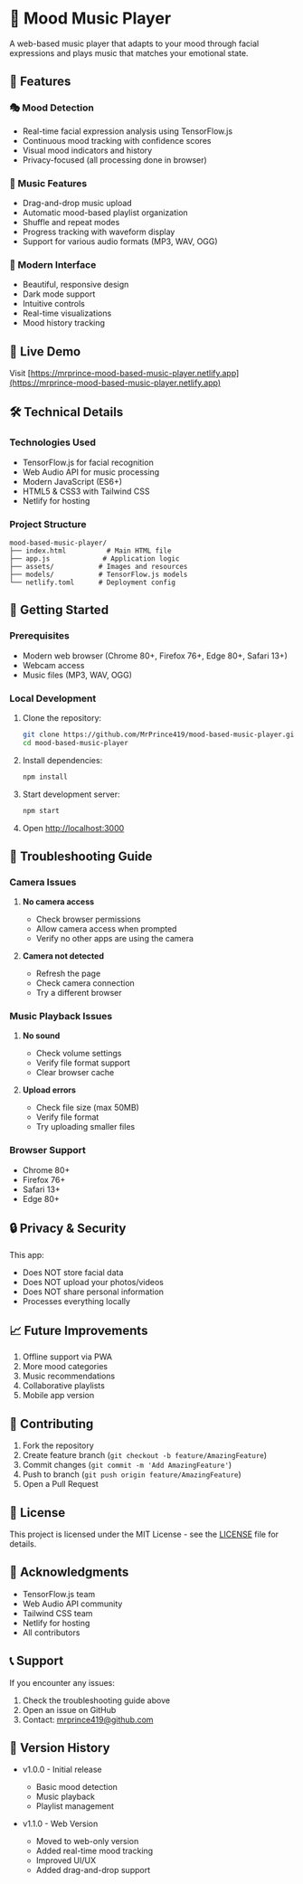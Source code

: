 # 🎵 Mood Music Player

A web-based music player that adapts to your mood through facial expressions and plays music that matches your emotional state.

## 🌟 Features

### 🎭 Mood Detection
- Real-time facial expression analysis using TensorFlow.js
- Continuous mood tracking with confidence scores
- Visual mood indicators and history
- Privacy-focused (all processing done in browser)

### 🎵 Music Features
- Drag-and-drop music upload
- Automatic mood-based playlist organization
- Shuffle and repeat modes
- Progress tracking with waveform display
- Support for various audio formats (MP3, WAV, OGG)

### 💫 Modern Interface
- Beautiful, responsive design
- Dark mode support
- Intuitive controls
- Real-time visualizations
- Mood history tracking

## 🚀 Live Demo

Visit [https://mrprince-mood-based-music-player.netlify.app](https://mrprince-mood-based-music-player.netlify.app)

## 🛠️ Technical Details

### Technologies Used
- TensorFlow.js for facial recognition
- Web Audio API for music processing
- Modern JavaScript (ES6+)
- HTML5 & CSS3 with Tailwind CSS
- Netlify for hosting

### Project Structure
```
mood-based-music-player/
├── index.html          # Main HTML file
├── app.js             # Application logic
├── assets/           # Images and resources
├── models/           # TensorFlow.js models
└── netlify.toml      # Deployment config
```

## 🚀 Getting Started

### Prerequisites
- Modern web browser (Chrome 80+, Firefox 76+, Edge 80+, Safari 13+)
- Webcam access
- Music files (MP3, WAV, OGG)

### Local Development
1. Clone the repository:
   ```bash
   git clone https://github.com/MrPrince419/mood-based-music-player.git
   cd mood-based-music-player
   ```

2. Install dependencies:
   ```bash
   npm install
   ```

3. Start development server:
   ```bash
   npm start
   ```

4. Open [http://localhost:3000](http://localhost:3000)

## 🔧 Troubleshooting Guide

### Camera Issues
1. **No camera access**
   - Check browser permissions
   - Allow camera access when prompted
   - Verify no other apps are using the camera

2. **Camera not detected**
   - Refresh the page
   - Check camera connection
   - Try a different browser

### Music Playback Issues
1. **No sound**
   - Check volume settings
   - Verify file format support
   - Clear browser cache

2. **Upload errors**
   - Check file size (max 50MB)
   - Verify file format
   - Try uploading smaller files

### Browser Support
- Chrome 80+
- Firefox 76+
- Safari 13+
- Edge 80+

## 🔒 Privacy & Security

This app:
- Does NOT store facial data
- Does NOT upload your photos/videos
- Does NOT share personal information
- Processes everything locally

## 📈 Future Improvements

1. Offline support via PWA
2. More mood categories
3. Music recommendations
4. Collaborative playlists
5. Mobile app version

## 🤝 Contributing

1. Fork the repository
2. Create feature branch (`git checkout -b feature/AmazingFeature`)
3. Commit changes (`git commit -m 'Add AmazingFeature'`)
4. Push to branch (`git push origin feature/AmazingFeature`)
5. Open a Pull Request

## 📝 License

This project is licensed under the MIT License - see the [LICENSE](LICENSE) file for details.

## 🙏 Acknowledgments

- TensorFlow.js team
- Web Audio API community
- Tailwind CSS team
- Netlify for hosting
- All contributors

## 📞 Support

If you encounter any issues:
1. Check the troubleshooting guide above
2. Open an issue on GitHub
3. Contact: mrprince419@github.com

## 🔄 Version History

- v1.0.0 - Initial release
  - Basic mood detection
  - Music playback
  - Playlist management

- v1.1.0 - Web Version
  - Moved to web-only version
  - Added real-time mood tracking
  - Improved UI/UX
  - Added drag-and-drop support
